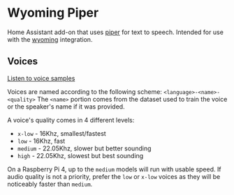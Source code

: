 # Wyoming Piper

Home Assistant add-on that uses [piper](https://github.com/rhasspy/piper/) for text to speech.
Intended for use with the [wyoming](https://www.home-assistant.io/integrations/wyoming/) integration.


## Voices

[Listen to voice samples](https://rhasspy.github.io/piper-samples/)

Voices are named according to the following scheme: `<language>-<name>-<quality>`
The `<name>` portion comes from the dataset used to train the voice or the speaker's name if it was provided.

A voice's quality comes in 4 different levels:

* `x-low` - 16Khz, smallest/fastest
* `low` - 16Khz, fast
* `medium` - 22.05Khz, slower but better sounding
* `high` - 22.05Khz, slowest but best sounding

On a Raspberry Pi 4, up to the `medium` models will run with usable speed. If audio quality is not a priority, prefer the `low` or `x-low` voices as they will be noticeably faster than `medium`.
